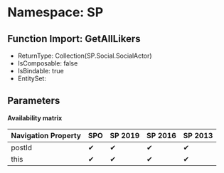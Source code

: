 # Namespace: SP

## Function Import: GetAllLikers

- ReturnType: Collection(SP.Social.SocialActor)
- IsComposable: false
- IsBindable: true
- EntitySet: 

## Parameters

**Availability matrix**

Navigation Property | SPO | SP 2019 | SP 2016 | SP 2013
----------|-----|---------|---------|--------
postId | ✔ | ✔ | ✔ | ✔
this | ✔ | ✔ | ✔ | ✔
